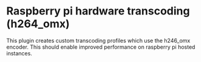 # Raspberry pi hardware transcoding (h264_omx)

This plugin creates custom transcoding profiles which use the h246_omx encoder. This should enable improved performance on raspberry pi hosted instances.